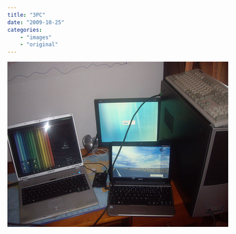 ```yaml
---
title: "3PC"
date: "2009-10-25"
categories:
    - "images"
    - "original"
---
```


![](3pc.jpg "(via [Pedro Marques](http://flickr.com/photos/pedromarques))")
